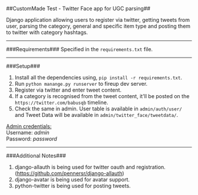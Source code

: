 ##CustomMade Test - Twitter Face app for UGC parsing##

Django application allowing users to register via twitter, getting tweets from user, parsing the category, general and specific item type and posting them to twitter with category hashtags.
___
###Requirements###
Specified in the `requirements.txt` file.
___
###Setup###

1. Install all the dependencies using, `pip install -r requirements.txt`.
2. Run `python manange.py runserver` to fireup dev server.
3. Register via twitter and enter tweet content.
4. If a category is recognised from the tweet content, it'll be posted on the `https://twitter.com/babusqb` timeline. 
5. Check the same in admin. User table is available in `admin/auth/user/` and Tweet Data will be available in `admin/twitter_face/tweetdata/`.

<u>Admin credentials:</u> <br>
Username: *admin* <br>
Password: *password*
___
###Additional Notes###

1. django-allauth is being used for twitter oauth and registration.(https://github.com/pennersr/django-allauth)
2. django-avatar is being used for avatar support.
3. python-twitter is being used for posting tweets.

